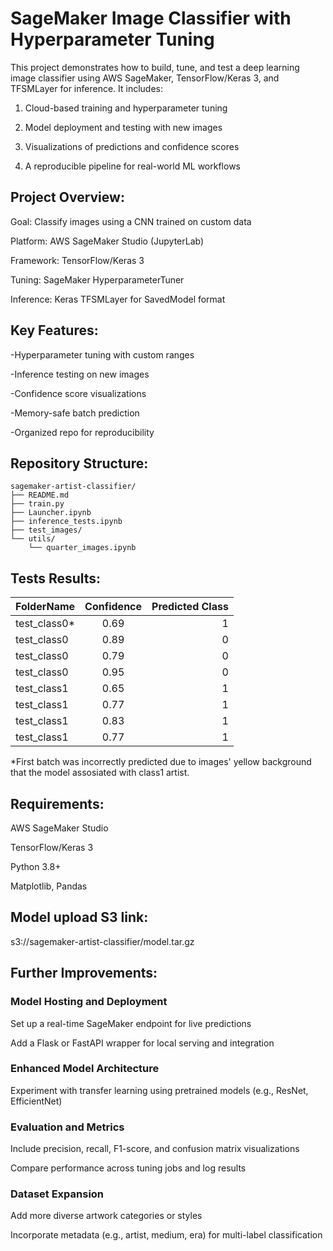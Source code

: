 # SageMaker Image Classifier with Hyperparameter Tuning

This project demonstrates how to build, tune, and test a deep learning image classifier using AWS SageMaker, TensorFlow/Keras 3, and TFSMLayer for inference. It includes:

1. Cloud-based training and hyperparameter tuning

2. Model deployment and testing with new images

3. Visualizations of predictions and confidence scores

4. A reproducible pipeline for real-world ML workflows

## Project Overview:

Goal: Classify images using a CNN trained on custom data

Platform: AWS SageMaker Studio (JupyterLab)

Framework: TensorFlow/Keras 3

Tuning: SageMaker HyperparameterTuner

Inference: Keras TFSMLayer for SavedModel format

## Key Features:

-Hyperparameter tuning with custom ranges

-Inference testing on new images

-Confidence score visualizations

-Memory-safe batch prediction

-Organized repo for reproducibility

## Repository Structure:

```
sagemaker-artist-classifier/
├── README.md
├── train.py
├── Launcher.ipynb
├── inference_tests.ipynb
├── test_images/
└── utils/
    └── quarter_images.ipynb
```

## Tests Results:

| FolderName   | Confidence | Predicted Class |
|:-------------|:----------:|----------------:|
| test_class0* |  0.69      |   1             |
| test_class0  |  0.89      |   0             |
| test_class0  |  0.79      |   0             |
| test_class0  |  0.95      |   0             |
| test_class1  |  0.65      |   1             |
| test_class1  |  0.77      |   1             |
| test_class1  |  0.83      |   1             |
| test_class1  |  0.77      |   1             |
*First batch was incorrectly predicted due to images' yellow background that the model assosiated with class1 artist.

## Requirements:

AWS SageMaker Studio

TensorFlow/Keras 3

Python 3.8+

Matplotlib, Pandas

## Model upload S3 link:

s3://sagemaker-artist-classifier/model.tar.gz

## Further Improvements:

### Model Hosting and Deployment

Set up a real-time SageMaker endpoint for live predictions

Add a Flask or FastAPI wrapper for local serving and integration

### Enhanced Model Architecture

Experiment with transfer learning using pretrained models (e.g., ResNet, EfficientNet)

### Evaluation and Metrics

Include precision, recall, F1-score, and confusion matrix visualizations

Compare performance across tuning jobs and log results

### Dataset Expansion

Add more diverse artwork categories or styles

Incorporate metadata (e.g., artist, medium, era) for multi-label classification